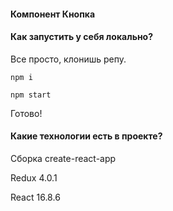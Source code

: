 #### Компонент Кнопка

#### Как запустить у себя локально?

Все просто, клонишь репу.

`npm i`

`npm start`

Готово!

#### Какие технологии есть в проекте?

Сборка create-react-app

Redux 4.0.1

React 16.8.6
